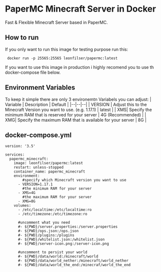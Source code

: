 # PaperMC Minecraft Server in Docker
Fast & Flexible Minecraft Server based in PaperMC.

## How to run

If you only want to run this image for testing purpose run this:

     docker run -p 25565:25565 leonfilser/papermc:latest

If you want to use this image in production i highly recomend you to use th docker-compose file below.

## Environment Variables
To keep it simple there are only 3 environemtn Variabels you can adjust:
| Variable | Description | Default |
|--|--|--|
| VERSION | Adjust this to the Minecraft Version you want to use. (e.g. 1.17.1) | latest |
| XMS| Specify the minimum RAM that is reserved for your server | 4G (Recommended) |
| XMG| Specify the maximum RAM that is available for your server | 8G |
## docker-compose.yml

    version: '3.5'
    
    services:
      papermc_minecraft:
        image: leonfilser/papermc:latest
        restart: unless-stopped
        container_name: papermc_minecraft
        environment:
            #specify which Minecraft version you want to use 
          - VERSION=1.17.1
            #the minimum RAM for your server
          - XMS=4G
            #the maximum RAM for your server
          - XMG=8G
        volumes:
          - /etc/localtime:/etc/localtime:ro
          - /etc/timezone:/etc/timezone:ro
    
          #uncomment what you need
          #- ${PWD}/server.properties:/server.properties
          #- ${PWD}/ops.json:/ops.json
          #- ${PWD}/plugins:/plugins
          #- ${PWD}/whitelist.json:/whitelist.json
          #- ${PWD}/server-icon.png:/server-icon.png
    
          #uncomment to persist your world
          #- ${PWD}/data/world:/minecraft/world
          #- ${PWD}/data/world_nether:/minecraft/world_nether
          #- ${PWD}/data/world_the_end:/minecraf/world_the_end
